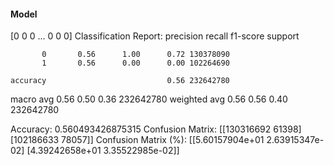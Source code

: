 #### Model
[0 0 0 ... 0 0 0]
Classification Report:
              precision    recall  f1-score   support

           0       0.56      1.00      0.72 130378090
           1       0.56      0.00      0.00 102264690

    accuracy                           0.56 232642780
   macro avg       0.56      0.50      0.36 232642780
weighted avg       0.56      0.56      0.40 232642780

Accuracy: 0.560493426875315
Confusion Matrix:
[[130316692     61398]
 [102186633     78057]]
Confusion Matrix (%):
[[5.60157904e+01 2.63915347e-02]
 [4.39242658e+01 3.35522985e-02]]
